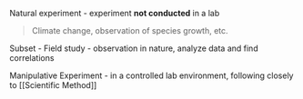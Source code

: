 Natural experiment - experiment **not conducted** in a lab

> Climate change, observation of species growth, etc.

Subset - Field study - observation in nature, analyze data and find correlations

Manipulative Experiment - in a controlled lab environment, following closely to [[Scientific Method]]
